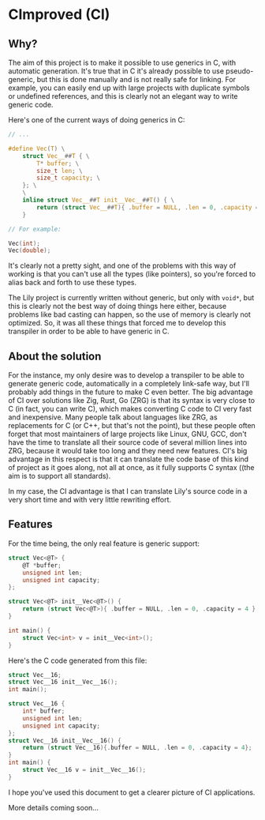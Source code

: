# CImproved (CI)

## Why?

The aim of this project is to make it possible to use generics in C, with automatic generation. It's true that in C it's already possible to use pseudo-generic, but this is done manually and is not really safe for linking. For example, you can easily end up with large projects with duplicate symbols or undefined references, and this is clearly not an elegant way to write generic code.

Here's one of the current ways of doing generics in C:

```c
// ...

#define Vec(T) \
    struct Vec__##T { \
        T* buffer; \
        size_t len; \
        size_t capacity; \
    }; \
    \
    inline struct Vec__##T init__Vec__##T() { \
        return (struct Vec__##T){ .buffer = NULL, .len = 0, .capacity = 4 }; \
    }

// For example:

Vec(int);
Vec(double);
```

It's clearly not a pretty sight, and one of the problems with this way of working is that you can't use all the types (like pointers), so you're forced to alias back and forth to use these types.

The Lily project is currently written without generic, but only with `void*`, but this is clearly not the best way of doing things here either, because problems like bad casting can happen, so the use of memory is clearly not optimized. So, it was all these things that forced me to develop this transpiler in order to be able to have generic in C. 

## About the solution

For the instance, my only desire was to develop a transpiler to be able to generate generic code, automatically in a completely link-safe way, but I'll probably add things in the future to make C even better. The big advantage of CI over solutions like Zig, Rust, Go (ZRG) is that its syntax is very close to C (in fact, you can write C), which makes converting C code to CI very fast and inexpensive. Many people talk about languages like ZRG, as replacements for C (or C++, but that's not the point), but these people often forget that most maintainers of large projects like Linux, GNU, GCC, don't have the time to translate all their source code of several million lines into ZRG, because it would take too long and they need new features. CI's big advantage in this respect is that it can translate the code base of this kind of project as it goes along, not all at once, as it fully supports C syntax ((the aim is to support all standards).

In my case, the CI advantage is that I can translate Lily's source code in a very short time and with very little rewriting effort.

## Features

For the time being, the only real feature is generic support:

```c
struct Vec<@T> {
    @T *buffer;
    unsigned int len;
    unsigned int capacity;
};

struct Vec<@T> init__Vec<@T>() {
    return (struct Vec<@T>){ .buffer = NULL, .len = 0, .capacity = 4 };
}

int main() {
    struct Vec<int> v = init__Vec<int>();
}
```

Here's the C code generated from this file:

```c
struct Vec__16;
struct Vec__16 init__Vec__16();
int main();

struct Vec__16 {
	int* buffer;
	unsigned int len;
	unsigned int capacity;
};
struct Vec__16 init__Vec__16() {
	return (struct Vec__16){.buffer = NULL, .len = 0, .capacity = 4};
}
int main() {
	struct Vec__16 v = init__Vec__16();
}
```

I hope you've used this document to get a clearer picture of CI applications.

More details coming soon...
